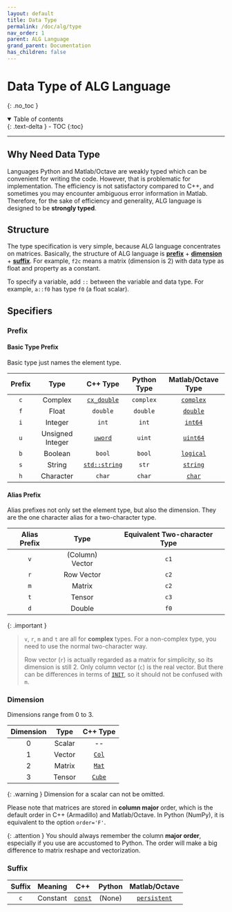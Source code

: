 ```yaml
---
layout: default
title: Data Type
permalink: /doc/alg/type
nav_order: 1
parent: ALG Language
grand_parent: Documentation
has_children: false
---
```


# Data Type of ALG Language
{: .no_toc }

<details open markdown="block">
  <summary>
    Table of contents
  </summary>
  {: .text-delta }
- TOC
{:toc}
</details>

***

## Why Need Data Type
Languages Python and Matlab/Octave are weakly typed
which can be convenient for writing the code.
However, that is problematic for implementation.
The efficiency is not satisfactory compared to C++,
and sometimes you may encounter ambiguous error information in Matlab.
Therefore, for the sake of efficiency and generality,
ALG language is designed to be **strongly typed**.

## Structure
The type specification is very simple,
because ALG language concentrates on matrices.
Basically, the structure of ALG language is
[**prefix**](#prefix) + [**dimension**](#dimension) + [**suffix**](#suffix).
For example, `f2c` means a matrix (dimension is 2) with data type as float
and property as a constant.

To specify a variable,
add `::` between the variable and data type.
For example, `a::f0` has type `f0` (a float scalar).

## Specifiers

### Prefix

#### Basic Type Prefix

Basic type just names the element type.

| Prefix | Type | C++ Type | Python Type | Matlab/Octave Type |
| :-: | :-: | :-: | :-: | :-: |
| `c` | Complex | [`cx_double`](http://arma.sourceforge.net/docs.html#cx_double) | `complex` | [`complex`](https://www.mathworks.com/help/matlab/ref/complex.html) |
| `f` | Float | `double` | `double` | [`double`](https://www.mathworks.com/help/matlab/ref/double.html) |
| `i` | Integer | `int` | `int` | [`int64`](https://www.mathworks.com/help/matlab/ref/int64.html) |
| `u` | Unsigned Integer | [`uword`](http://arma.sourceforge.net/docs.html#uword) | `uint` | [`uint64`](https://www.mathworks.com/help/matlab/ref/uint64.html) |
| `b` | Boolean | `bool` | `bool` | [`logical`](https://www.mathworks.com/help/matlab/ref/logical.html) |
| `s` | String | [`std::string`](https://en.cppreference.com/w/cpp/string/basic_string) | `str` | [`string`](https://www.mathworks.com/help/matlab/ref/string.html) |
| `h` | Character | `char` | `char` | [`char`](https://www.mathworks.com/help/matlab/ref/char.html) |

#### Alias Prefix

Alias prefixes not only set the element type,
but also the dimension.
They are the one character alias for a two-character type.

| Alias Prefix | Type | Equivalent Two-character Type |
| :-: | :-: | :-: |
| `v` | (Column) Vector | `c1` |
| `r` | Row Vector | `c2` |
| `m` | Matrix | `c2` |
| `t` | Tensor | `c3` |
| `d` | Double | `f0` |

{: .important }
> `v`, `r`, `m` and `t` are all for **complex** types.
> For a non-complex type, you need to use the normal two-character way.
>
> Row vector (`r`) is actually regarded as a matrix for simplicity,
> so its dimension is still 2.
> Only column vector (`c`) is the real vector.
> But there can be differences in terms of [`INIT`](function#init),
> so it should not be confused with `m`.

### Dimension

Dimensions range from 0 to 3.

| Dimension | Type | C++ Type |
| :-: | :-: | :-: |
| 0 | Scalar | -- |
| 1 | Vector | [`Col`](http://arma.sourceforge.net/docs.html#Col) |
| 2 | Matrix | [`Mat`](http://arma.sourceforge.net/docs.html#Mat) |
| 3 | Tensor | [`Cube`](http://arma.sourceforge.net/docs.html#Cube) |

{: .warning }
Dimension for a scalar can not be omitted.

Please note that matrices are stored in **column major** order,
which is the default order in C++ (Armadillo) and Matlab/Octave.
In Python (NumPy), it is equivalent to the option `order='F'`.

{: .attention }
You should always remember the column **major order**,
especially if you use are accustomed to Python.
The order will make a big difference to matrix reshape and vectorization.

### Suffix

| Suffix | Meaning | C++ | Python | Matlab/Octave |
| :-: | :-: | :-: | :-: | :-: |
| `c` | Constant | [`const`](https://en.cppreference.com/w/cpp/language/cv) | (None) | [`persistent`](https://www.mathworks.com/help/matlab/ref/persistent.html) |
